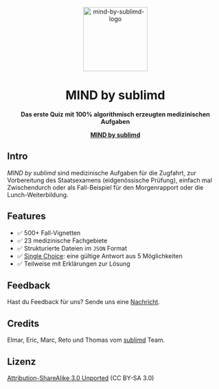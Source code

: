 <div align="center">
  <img src="https://sublimd.com/images/logo-mind-by-sublimd.png" alt="mind-by-sublimd-logo" width="150"/>
	<h1>MIND by sublimd</h1>
	<p>
		<strong>Das erste Quiz mit 100% algorithmisch erzeugten medizinischen Aufgaben</strong>
	</p>
  <p>
    <a href="https://sublimd.com/de/mind"><strong>MIND by sublimd</strong></a>
  </p>
</div>

## Intro

_MIND by sublimd_ sind medizinische Aufgaben für die Zugfahrt, zur Vorbereitung des Staatsexamens (eidgenössische Prüfung), einfach mal Zwischendurch oder als Fall-Beispiel für den Morgenrapport oder die Lunch-Weiterbildung.

## Features

* ✅ 500+ Fall-Vignetten
* ✅ 23 medizinische Fachgebiete
* ✅ Strukturierte Dateien im `JSON` Format
* ✅ [Single Choice](https://de.wikipedia.org/wiki/Multiple_Choice#Unterschiedliche_Formate_und_Begrifflichkeiten): eine gültige Antwort aus 5 Möglichkeiten
* ✅ Teilweise mit Erklärungen zur Lösung

## Feedback

Hast du Feedback für uns? Sende uns eine [Nachricht](mailto:feedback@sublimd.com).

## Credits

Elmar, Eric, Marc, Reto und Thomas vom [sublimd](https://sublimd.com) Team.

## Lizenz

[Attribution-ShareAlike 3.0 Unported](https://creativecommons.org/licenses/by-sa/3.0) (CC BY-SA 3.0)
